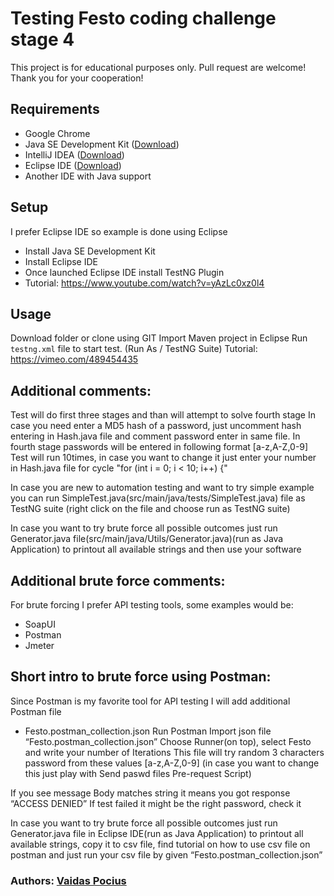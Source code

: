 # Testing Festo coding challenge stage 4

This project is for educational purposes only. Pull request are welcome! Thank you for your cooperation!

## Requirements
- Google Chrome
- Java SE Development Kit ([Download]( https://www.oracle.com/java/technologies/javase-jdk15-downloads.html))
- IntelliJ IDEA ([Download]( https://www.jetbrains.com/idea/download/#section=windows))
- Eclipse IDE ([Download]( https://www.eclipse.org/downloads/))
- Another IDE with Java support

## Setup
I prefer Eclipse IDE so example is done using Eclipse
- Install Java SE Development Kit
- Install Eclipse IDE
- Once launched Eclipse IDE install TestNG Plugin
- Tutorial: https://www.youtube.com/watch?v=yAzLc0xz0l4

## Usage
Download folder or clone using GIT
Import Maven project in Eclipse
Run ```testng.xml``` file to start test. (Run As / TestNG Suite)
Tutorial: https://vimeo.com/489454435

## Additional comments:
Test will do first three stages and than will attempt to solve fourth stage
In case you need enter a MD5 hash of a	password, just uncomment hash entering in Hash.java file and comment password enter in same file.
In fourth stage passwords will be entered in following format [a-z,A-Z,0-9]
Test will run 10times, in case you want to change it just enter your number in Hash.java file for cycle
"for (int i = 0; i < 10; i++) {"

In case you are new to automation testing and want to try simple example you can run SimpleTest.java(src/main/java/tests/SimpleTest.java) file as TestNG suite (right click on the file and choose run as TestNG suite)

In case you want to try brute force all possible outcomes just run Generator.java file(src/main/java/Utils/Generator.java)(run as Java Application) to printout all available strings and then use your software

## Additional brute force comments:
For brute forcing I prefer API testing tools, some examples would be:
- SoapUI
- Postman
- Jmeter

## Short intro to brute force using Postman:
Since Postman is my favorite tool for API testing I will add additional Postman file
- Festo.postman_collection.json
Run Postman
Import json file “Festo.postman_collection.json”
Choose Runner(on top), select Festo and write your number of Iterations
This file will try random 3 characters password from these values [a-z,A-Z,0-9] (in case you want to change this just play with Send paswd files Pre-request Script)

If you see message Body matches string it means you got response “ACCESS DENIED”
If test failed it might be the right password, check it

In case you want to try brute force all possible outcomes just run Generator.java file in Eclipse IDE(run as Java Application) to printout all available strings, copy it to csv file, find tutorial on how to use csv file on postman and just run your csv file by given “Festo.postman_collection.json”

### Authors: [Vaidas Pocius]( https://github.com/Vaidas393)
